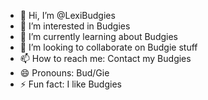 - 👋 Hi, I’m @LexiBudgies
- 👀 I’m interested in Budgies
- 🌱 I’m currently learning about Budgies
- 💞️ I’m looking to collaborate on Budgie stuff
- 📫 How to reach me: Contact my Budgies
- 😄 Pronouns: Bud/Gie
- ⚡ Fun fact: I like Budgies

<!---
LexiBudgies/LexiBudgies is a ✨ special ✨ repository because its `README.md` (this file) appears on your GitHub profile.
You can click the Preview link to take a look at your changes.
--->
